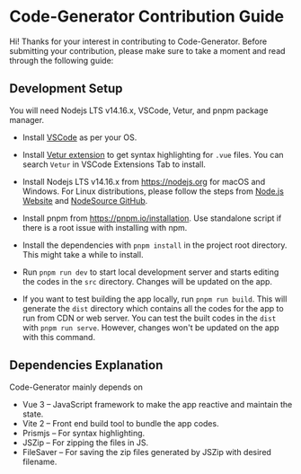 # Code-Generator Contribution Guide

Hi! Thanks for your interest in contributing to Code-Generator.
Before submitting your contribution, please make sure to take a moment and read through the following guide:

## Development Setup

You will need Nodejs LTS v14.16.x, VSCode, Vetur, and pnpm package manager.

- Install [VSCode](https://code.visualstudio.com/) as per your OS.

- Install [Vetur extension](https://marketplace.visualstudio.com/items?itemName=octref.vetur) to get syntax highlighting for `.vue` files. You can search `Vetur` in VSCode Extensions Tab to install.

- Install Nodejs LTS v14.16.x from https://nodejs.org for macOS and Windows. For Linux distributions, please follow the steps from [Node.js Website](https://nodejs.org/en/download/package-manager/) and [NodeSource GitHub](https://github.com/nodesource/distributions/blob/master/README.md#installation-instructions).

- Install pnpm from https://pnpm.io/installation. Use standalone script if there is a root issue with installing with npm.

- Install the dependencies with `pnpm install` in the project root directory. This might take a while to install.

- Run `pnpm run dev` to start local development server and starts editing the codes in the `src` directory. Changes will be updated on the app.

- If you want to test building the app locally, run `pnpm run build`. This will generate the `dist` directory which contains all the codes for the app to run from CDN or web server. You can test the built codes in the `dist` with `pnpm run serve`. However, changes won't be updated on the app with this command.

## Dependencies Explanation

Code-Generator mainly depends on

- Vue 3 – JavaScript framework to make the app reactive and maintain the state.
- Vite 2 – Front end build tool to bundle the app codes.
- Prismjs – For syntax highlighting.
- JSZip – For zipping the files in JS.
- FileSaver – For saving the zip files generated by JSZip with desired filename.
